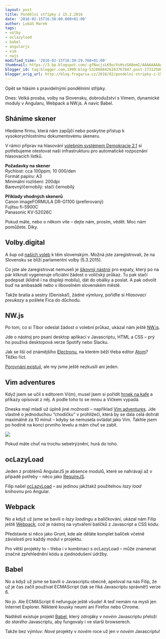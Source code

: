 ```yaml
---
layout: post
title: Pondělní střípky z 15.2.2016
date: '2016-02-15T16:38:00.000+01:00'
author: Lukáš Marek
tags:
- volby
- oclazyload
- babel
- angularjs
- vim
- nwjs
modified_time: '2016-02-15T16:39:29.768+01:00'
thumbnail: https://3.bp.blogspot.com/-gfNacjsLK9o/VsHszG68emI/AAAAAAAAAmg/oZ5S6eARacI/s72-c/Screen%2BShot%2B2016-02-15%2Bat%2B16.20.14.png
blogger_id: tag:blogger.com,1999:blog-5328688426183767847.post-1731258635387998818
blogger_orig_url: http://blog.fragaria.cz/2016/02/pondelni-stripky-z-1522016.html
---
```


Opět se hlásím s pravidelnými pondělními střípky.

Dnes: Velká prosba, volby na Slovensku, dobrodužství s Vimem, dynamické
moduly v Angularu, Webpack a NW.js. A navíc Babel.

<span id="more"></span>

## Sháníme skener

Hledáme firmu, která nám zapůjčí nebo poskytne přístup k
vysokorychlostnímu dokumentovému skeneru.

​V rámci příprav na hlasování [volebním systémem
Demokracie 2.1](https://d21.me) si potřebujeme otestovat naši
infrastrukturu pro automatické rozpoznání hlasovacích lístků.

**Požadavky na skener**  
Rychlost: cca 100ppm; 10 000/den  
Formát papíru: A3  
Minimální rozlišení: 200dpi  
Barevný/černobílý: stačí černobílý  
  
**Příklady vhodných skenerů**  
Canon imageFORMULA DR-G1100 (preferovaný)  
Fujitsu fi-5900C  
Panasonic KV-S2026C  

Pokud máte, nebo o někom víte – dejte nám, prosím, vědět. Moc nám
pomůžete. Díky.

## Volby.digital

A šup od [našich
voleb](http://www.fragaria.cz/reference/reseni-na-miru/2015/4/14/demokracie-21/)
k těm slovenským. Možná jste zaregistrovali, že na Slovensku se blíží
parlamentní volby (5.3.2015).

Co jste ale zaregistrovat nemuseli je [šikovný
nástroj](https://volby.digital/) pro expaty, který po na pár kliknutí
vygeneruje oficiální žádost o voličský průkaz. Tu pak stačí podepsat
(klidně i na displeji mobilu), dát do obálky a poslat. A pak odvolit buď
na ambasádě nebo v libovolném slovenském městě.

Takže bratia a sestry (Deniska\!), žádné výmluvy, pořiďte si *Hlasovací
preukazy* a pošlete Fica do důchodu.

## NW.js

Po tom, co si Tibor odeslal žádost o volební průkaz, ukázal nám ještě
[NW.js](http://nwjs.io/).

Jde o nástroj pro psaní desktop aplikací v Javascriptu, HTML a CSS – prý
ho používá desktopová verze Spotify nebo Slacku.

Jak se liší od známějšího [Electronu](http://electron.atom.io/), na
kterém běží třeba editor [Atom](https://atom.io/)? Těžko říct.

[Porovnání
existují](https://www.xplatform.rocks/2016/02/09/nw-js-vs-electron/),
ale my jsme ještě nezkusili ani jeden.

## Vim adventures

Když jsem se učil s editorem Vi(m), musel jsem si pořídit [hrnek na
kafe](http://www.cafepress.com/mf/10388170/vi-reference_mugs) a příkazy
opisovat z něj. A podle toho to se mnou a Vičkem vypadá.

Dneska mají mladí už úplně jiné možnosti – například [Vim
adventures](http://vim-adventures.com/). Jde vlastně o jednoduchou
“chodičku” v prohlížeči, která by se dala celá dohrát maximálně za 10
minut – kdyby se nemusela ovládat jako Vim. Takhle jsem po hodině na
konci prvního levelu a mám chuť se
zabít.

[![](https://3.bp.blogspot.com/-gfNacjsLK9o/VsHszG68emI/AAAAAAAAAmg/oZ5S6eARacI/s640/Screen%2BShot%2B2016-02-15%2Bat%2B16.20.14.png)](https://3.bp.blogspot.com/-gfNacjsLK9o/VsHszG68emI/AAAAAAAAAmg/oZ5S6eARacI/s1600/Screen%2BShot%2B2016-02-15%2Bat%2B16.20.14.png)

Pokud máte chuť na trochu sebetrýznění, hurá do toho.

## ocLazyLoad

Jeden z problémů AngularJS je absence modulů, které se nahrávají až v
případě potřeby – něco jako [RequireJS](http://requirejs.org/).

Filip našel [ocLazyLoad](https://oclazyload.readme.io/) – asi jedinou
jakžtakž použitelnou *lazy load* knihovnu pro Angular.

## Webpack

No a když už jsme se bavili o *lazy loadingu* a balíčkování, ukázal nám
Filip ještě [Webpack](http://webpack.github.io/), což je nástroj na
vytváření balíčků z Javascript a CSS kódu.

Představte si něco jako Grunt, kde ale děláte komplet balíček včetně
závislostí pro každý modul v projektu.

Pro větší projekty to – třeba i v kombinaci s ocLazyLoad – může znamenat
značné zpřehlednění kódu a zjednodušení údržby.

## Babel

No a když už jsme se bavili o Javascriptu obecně, apeloval na nás Filip,
že už je čas začít používat ECMAScript (tak se říká Javascriptu
správně\!) verze 6.

No jo. Ale ECMAScript 6 nefunguje ještě všude\! A teď nemám na mysli jen
Internet Explorer. Některé kousky neumí ani Firefox nebo Chrome.

Naštěstí existuje projekt
[Babel](https://babeljs.io/docs/learn-es2015/), který zdrojáky v *novém*
Javascriptu přeloží do *starého* Javascriptu, aby fungovaly i ve starší
browserech.

Takže bez výmluv: *Nové* projekty v *novém* roce už jen v *novém*
Javascriptu\!
